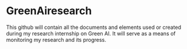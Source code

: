 # GreenAiresearch

This github will contain all the documents and elements used or created during my research internship on Green AI.
It will serve as a means of monitoring my research and its progress.
